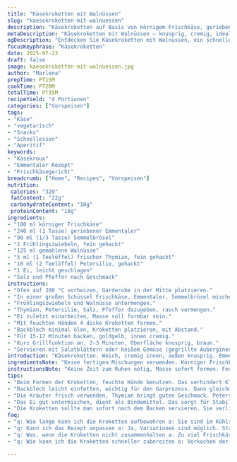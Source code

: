 ```yaml
---
title: "Käsekroketten mit Walnüssen"
slug: "kaesekroketten-mit-walnuessen"
description: "Käsekroketten auf Basis von körnigem Frischkäse, geriebenem Emmentaler statt Gruyère. Mit gehackten Frühlingszwiebeln und Walnüssen statt Mandeln. Kombiniert mit geriebenem Hartkäse für extra Geschmack. Frischer Thymian ersetzt Basilikum, dazu Petersilie. Ein Ei gebunden. Semmelbrösel sorgen für Struktur. Im Ofen gebacken, zuletzt kurz gegrillt, bis goldbraun. Serviert mit grünen Salaten oder geröstetem Gemüse wie Auberginen und Paprika."
metaDescription: "Käsekroketten mit Walnüssen – knusprig, cremig, ideal für Abendessen oder Snack, ein einfaches Rezept mit Schweizer Käse."
ogDescription: "Entdecken Sie Käsekroketten mit Walnüssen, ein schnelles und schmackhaftes Gericht, verbunden mit frischem Gemüse oder Salat."
focusKeyphrase: "Käsekroketten"
date: 2025-07-23
draft: false
image: kaesekroketten-mit-walnuessen.jpg
author: "Marlena"
prepTime: PT15M
cookTime: PT20M
totalTime: PT35M
recipeYield: "4 Portionen"
categories: ["Vorspeisen"]
tags:
- "Käse"
- "vegetarisch"
- "Snacks"
- "Schnellessen"
- "Aperitif"
keywords:
- "Käsekroux"
- "Emmentaler Rezept"
- "Frischkäsegericht"
breadcrumb: ["Home", "Recipes", "Vorspeisen"]
nutrition: 
 calories: "320"
 fatContent: "22g"
 carbohydrateContent: "10g"
 proteinContent: "18g"
ingredients:
- "180 ml körniger Frischkäse"
- "240 ml (1 Tasse) geriebener Emmentaler"
- "90 ml (1/3 Tasse) Semmelbrösel"
- "2 Frühlingszwiebeln, fein gehackt"
- "125 ml gemahlene Walnüsse"
- "5 ml (1 Teelöffel) frischer Thymian, fein gehackt"
- "10 ml (2 Teelöffel) Petersilie, gehackt"
- "1 Ei, leicht geschlagen"
- "Salz und Pfeffer nach Geschmack"
instructions:
- "Ofen auf 200 °C vorheizen, Garderobe in der Mitte platzieren."
- "In einer großen Schüssel Frischkäse, Emmentaler, Semmelbrösel mischen."
- "Frühlingszwiebeln und Walnüsse untermengen."
- "Thymian, Petersilie, Salz, Pfeffer dazugeben, rasch vermengen."
- "Ei zuletzt einarbeiten, Masse soll formbar sein."
- "Mit feuchten Händen 4 dicke Kroketten formen."
- "Backblech minimal ölen, Kroketten platzieren, mit Abstand."
- "Für 15-17 Minuten backen, goldgelb, innen cremig."
- "Kurz Grillfunktion an, 2-3 Minuten, Oberfläche knusprig, braun."
- "Servieren mit Salatblättern oder heißem Gemüse (gegrillte Auberginen, Paprika)."
introduction: "Käsekroketten. Weich, cremig innen, außen knusprig. Emmentaler bringt milde Würze, Walnüsse knacken leise. Kein langes Warten. Frühlingszwiebeln frisch, frisch. Thymian statt Basilikum, Kräuter wechseln den Ton. Mix aus Käse und Nuss. Ideal zum Abendessen oder als Snack. Ofenarbeit, keine Fritteuse, weniger Fett. Schnell gebacken, gut vorbereitet. Vier Stück, kleine Runde, jeder kriegt genug. Warm servieren, knackig bleiben. Salat oder Gemüse dazu, simpel. Kein Schnickschnack. Erinnert an klassische Käsekroketten, aber anders. Einfachheit trifft Variation, überraschend. So schmeckt Käse modern."
ingredientsNote: "Keine fertigen Mischungen verwenden. Körniger Frischkäse sorgt für saftige Textur, ersetzt Quark. Emmentaler harmoniert leichter als Gruyère, milder, nussig. Walnüsse ersetzen Mandeln, geben mehr Biss und Tiefe. Frühlingszwiebeln gleich frisch schneiden, roh reingeben für Frische. Thymian bringt erdige Noten, frische Kräuter nach Geschmack anpassen. Semmelbrösel wichtig für Bindung, gern selbst gemacht aus altbackenem Brot. Ei als Kleber, nicht sparsam dosieren. Salz und Pfeffer abschmecken, nicht vergessen. Je nach Vorliebe kann etwas Muskat verstärken."
instructionsNote: "Keine Zeit zum Ruhen nötig, Masse sofort formen. Feuchte Hände verhindern kleben. Backblech leicht einfetten oder Backpapier nutzen. Mittlere Ofenposition wichtig für gleichmäßiges Garen. Backzeit variiert mit Ofen, beobachten. Grillfunktion gibt Farbe, karamellisiert Käse außen. Nicht zu lange, sonst trocken. Salate frisch blättrig wählen. Gemüse vor dem Backen mit Öl einpinseln, Gemüse bleibt knackig, hat Röstaromen. Am besten sofort servieren, Käsekroketten verlieren Kruste, werden pappig. Reste kalt oder leicht erwärmt essen, schmeckt anders."
tips:
- "Beim Formen der Kroketten, feuchte Hände benutzen. Das verhindert Kleben. Wichtig, für gleichmäßige Formen zu sorgen. Größe kann variieren, aber nicht zu klein. Eher dick. Oberflächen leicht einölen, damit nichts anklebt. Einfach selbst machen. Die Kroketten sollten gleichmäßig bräunen während dem Backen. Semmelbrösel nicht zu grob wählen, damit die Struktur gut passt. Alternativ eigene Brösel herstellen aus trockenem Brot."
- "Backblech leicht einfetten, wichtig für den Garprozess. Dann gleichmäßige Hitze erreichen. Ein leichtes Backpapier benutzen ist auch eine Option. Danach die Kroketten mit Abstand platzieren. Verhindert, dass sie aneinander kleben. Grillfunktion kurz danach nutzen, um eine schöne Farbe zu erreichen. Aufpassen nicht zu lange grillieren, sonst werden sie trocken. Farbe sehen, dann herausnehmen."
- "Die Kräuter frisch verwenden, Thymian bringt guten Geschmack. Petersilie ergänzt das Gericht. Bei den Nüssen, Walnüsse bieten eine andere Geschmacksrichtung. Das gibt Biss. Statt Mandeln ist das eine gute Wahl. Frühlingszwiebeln setzen frische Akzente. Sie müssen fein gehackt sein, damit der Geschmack gleichmäßig verteilt wird. Schnelles Zubereiten ist wichtig, weil die Kroketten dann besser rauskommen."
- "Das Ei gut untermischen, dient als Bindemittel. Das sorgt für Stabilität der Kroketten. Kein Zögern beim Mischen, alles rein in die Schüssel. Achten auf die Konsistenz. Sie sollte formbar sein, nicht zu feucht oder trocken. Eventuell etwas Muskatnuss hinzufügen, verleiht Tiefe. Die Würze ist wichtig, also genussvoll mit Salz und Pfeffer abschmecken."
- "Die Kroketten sollte man sofort nach dem Backen servieren. Sie verlieren schnell die Knusprigkeit. Gemüse oder Salat passend wählen, frisch ist besser. Auberginen und Paprika sind tolle Begleiter. Man kann auch Zucchini braten. Alternativen sind möglich. Reste können kalt oder aufgewärmt genossen werden. Schmeckt gut, aber anders. Also nicht zögern, vieles probieren."
faq:
- "q: Wie lange kann ich die Kroketten aufbewahren a: Sie sind im Kühlschrank bis zu drei Tagen haltbar. Einfach in einem luftdichten Behälter lagern. Aufwärmen im Ofen erhält die Knusprigkeit. Nicht in der Mikrowelle, sonst werden sie weich."
- "q: Kann ich das Rezept anpassen a: Ja, Variationen sind möglich. Statt Emmentaler auch anderen Käse nutzen. Gratinierter Käse ist ebenfalls eine Option. Nüsse oder Kräuter nach Geschmack ändern, ausprobieren und kreativ sein."
- "q: Was, wenn die Kroketten nicht zusammenhalten a: Zu viel Frischkäse kann den Halt beeinflussen. Mehr Semmelbrösel dazugeben. Achten auf die richtige Mischung. Alles gut vermengen, dann bleiben sie besser in Form."
- "q: Wie kann ich die Kroketten schneller zubereiten a: Vorkochen der Zutaten kann die Zeit verkürzen. Arbeitsaufwand reduzieren. Mehrere gleichzeitig formen, dann in den Ofen schieben. Planen hilft, organisiert sein bedeutet weniger Stress."

---
```

